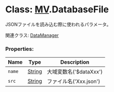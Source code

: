 # Class: [MV](MV.md).DatabaseFile
JSONファイルを読み込む際に使われるパラメータ。

関連クラス: [DataManager](DataManager.md)

### Properties:

| Name | Type | Description |
| --- | --- | --- |
| `name` | [String](String.md) | 大域変数名('$dataXxx') |
| `src` | [String](String.md) | ファイル名('Xxx.json') |

